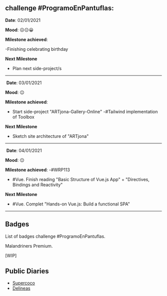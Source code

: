 ## **challenge #ProgramoEnPantuflas:**


**Date**: 02/01/2021

**Mood**: ☹️😐😀

**Milestone achieved**:

-Finishing celebrating birthday

**Next Milestone**
- Plan next side-project/s

---
​
**Date**: 03/01/2021

**Mood**: 😐

**Milestone achieved**:
- Start side-project "ARTjona-Gallery-Online"
-#Tailwind implementation of Toolbox

**Next Milestone**
- Sketch site architecture of "ARTjona"

---
​
**Date**: 04/01/2021

**Mood**: 😐

**Milestone achieved**:
-#WRP113
- #Vue. Finish reading "Basic Structure of Vue.js App" + "Directives, Bindings and Reactivity"  

**Next Milestone**
- #Vue. Complet "Hands-on Vue.js: Build a functional SPA"

---
## **Badges**

List of badges challenge #ProgramoEnPantuflas.

Malandriners Premium.

\[WIP\]

## **Public Diaries**

*   [Supercoco](https://github.com/delineas/supercoco-programa-en-pantuflas)
*   [Delineas](https://github.com/delineas/programa-en-pantuflas)
